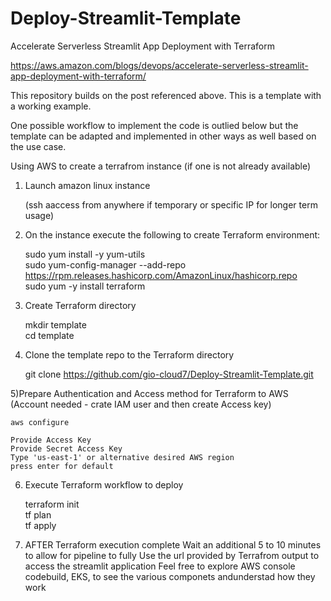 # Deploy-Streamlit-Template
Accelerate Serverless Streamlit App Deployment with Terraform

https://aws.amazon.com/blogs/devops/accelerate-serverless-streamlit-app-deployment-with-terraform/


This repository builds on the post referenced above. This is a template with a working example. 

One possible workflow to implement the code is outlied below but the template can be adapted and implemented in other ways as well based on the use case.


Using AWS to create a terrafrom instance (if one is not already available)


1) Launch amazon linux instance
   
	(ssh aaccess from anywhere if temporary or specific IP for longer term usage)



2) On the instance execute the following to create Terraform environment:

	sudo yum install -y yum-utils  
	sudo yum-config-manager --add-repo https://rpm.releases.hashicorp.com/AmazonLinux/hashicorp.repo  
	sudo yum -y install terraform  




3) Create Terraform directory

	mkdir template  
	cd template




4) Clone the template repo to the Terraform directory

	git clone https://github.com/gio-cloud7/Deploy-Streamlit-Template.git




5)Prepare Authentication and Access method for Terraform to AWS (Account needed - crate IAM user and then create Access key)

	aws configure

	Provide Access Key
	Provide Secret Access Key
	Type 'us-east-1' or alternative desired AWS region
	press enter for default




6) Execute Terraform workflow to deploy

	terraform init  
	tf plan  
	tf apply  



8) AFTER Terraform execution complete
	Wait an additional 5 to 10 minutes to allow for pipeline to fully
	Use the url provided by Terrafrom output to access the streamlit application
	Feel free to explore AWS console codebuild, EKS, to see the various componets andunderstad how they work








